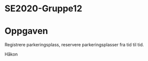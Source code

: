 # SE2020-Gruppe12

# Oppgaven
Registrere parkeringsplass, reservere parkeringsplasser fra tid til tid.

Håkon
